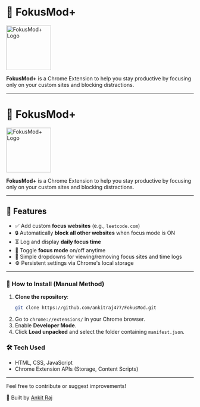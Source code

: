 # 🌟 FokusMod+

<img src="assets/LOGO.PNG" alt="FokusMod+ Logo" width="120"/>

**FokusMod+** is a Chrome Extension to help you stay productive by focusing only on your custom sites and blocking distractions.

---

# 🌟 FokusMod+

<img src="assets/LOGO.PNG" alt="FokusMod+ Logo" width="120"/>

**FokusMod+** is a Chrome Extension to help you stay productive by focusing only on your custom sites and blocking distractions.

---

## 📌 Features

- ✅ Add custom **focus websites** (e.g., `leetcode.com`)
- 🔒 Automatically **block all other websites** when focus mode is ON
- ⏳ Log and display **daily focus time**
- 🔁 Toggle **focus mode** on/off anytime
- 🧾 Simple dropdowns for viewing/removing focus sites and time logs
- ⚙️ Persistent settings via Chrome's local storage

---

### 🚀 How to Install (Manual Method)
1. **Clone the repository**:
   ```bash
   git clone https://github.com/ankitraj477/FokusMod.git
2. Go to `chrome://extensions/` in your Chrome browser.
3. Enable **Developer Mode**.
4. Click **Load unpacked** and select the folder containing `manifest.json`.

### 🛠 Tech Used
- HTML, CSS, JavaScript
- Chrome Extension APIs (Storage, Content Scripts)

---

Feel free to contribute or suggest improvements!

📩 Built by [Ankit Raj](https://www.linkedin.com/in/ankit-raj30/)
